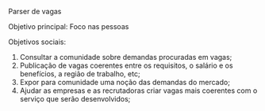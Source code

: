 Parser de vagas

Objetivo principal:
Foco nas pessoas

Objetivos sociais:
1. Consultar a comunidade sobre demandas procuradas em vagas;
2. Publicação de vagas coerentes entre os requisitos, o salário e os benefícios, a região de trabalho, etc;
3. Expor para comunidade uma noção das demandas do mercado;
4. Ajudar as empresas e as recrutadoras criar vagas mais coerentes com o serviço que serão desenvolvidos;